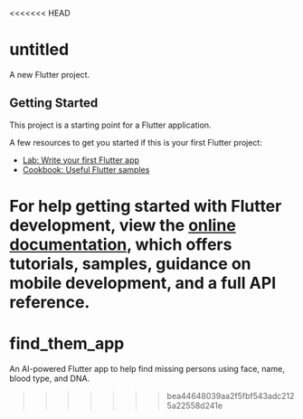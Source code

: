 <<<<<<< HEAD
# untitled

A new Flutter project.

## Getting Started

This project is a starting point for a Flutter application.

A few resources to get you started if this is your first Flutter project:

- [Lab: Write your first Flutter app](https://docs.flutter.dev/get-started/codelab)
- [Cookbook: Useful Flutter samples](https://docs.flutter.dev/cookbook)

For help getting started with Flutter development, view the
[online documentation](https://docs.flutter.dev/), which offers tutorials,
samples, guidance on mobile development, and a full API reference.
=======
# find_them_app
An AI-powered Flutter app to help find missing persons using face, name, blood type, and DNA.
>>>>>>> bea44648039aa2f5fbf543adc2125a22558d241e

